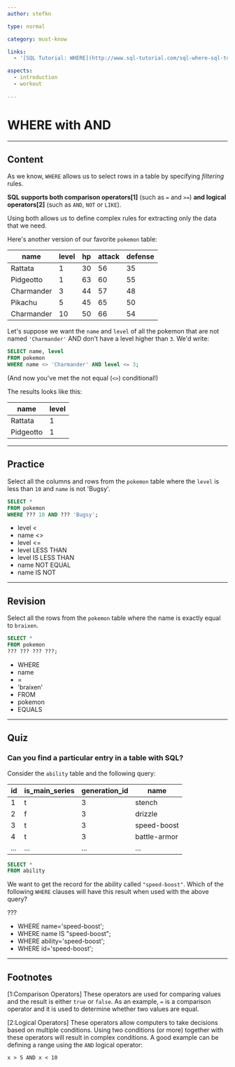 ```yaml
---
author: stefkn

type: normal

category: must-know

links:
  - '[SQL Tutorial: WHERE](http://www.sql-tutorial.com/sql-where-sql-tutorial/){website}'

aspects:
  - introduction
  - workout
  
---
```


# WHERE with AND

---
## Content

As we know, `WHERE` allows us to select rows in a table by specifying *filtering* rules. 

**SQL supports both comparison operators[1]** (such as `=` and `>=`) **and logical operators[2]** (such as `AND`, `NOT` or `LIKE`). 

Using both allows us to define complex rules for extracting only the data that we need.

Here's another version of our favorite `pokemon` table:

| name       | level | hp | attack | defense |
|------------|-------|----|--------|---------|
| Rattata    | 1     | 30 | 56     | 35      |
| Pidgeotto  | 1     | 63 | 60     | 55      |
| Charmander | 3     | 44 | 57     | 48      |
| Pikachu    | 5     | 45 | 65     | 50      |
| Charmander | 10    | 50 | 66     | 54      |

Let's suppose we want the `name` and `level` of all the pokemon that are not named `'Charmander'` AND don't have a level higher than `3`. We'd write:

```sql
SELECT name, level
FROM pokemon
WHERE name <> 'Charmander' AND level <= 3;
```

(And now you've met the not equal (`<>`) conditional!)

The results looks like this:

| name      | level |
|-----------|-------|
| Rattata   | 1     |
| Pidgeotto | 1     |

---
## Practice

Select all the columns and rows from the `pokemon` table where the `level` is less than `10` and `name` is not 'Bugsy'.

```sql
SELECT * 
FROM pokemon
WHERE ??? 10 AND ??? 'Bugsy';
```


* level <
* name <> 
* level <=
* level LESS THAN
* level IS LESS THAN
* name NOT EQUAL
* name IS NOT

---
## Revision

Select all the rows from the `pokemon` table where the name is exactly equal to `braixen`.

```sql
SELECT * 
FROM pokemon
??? ??? ??? ???;
```

* WHERE
* name
* =
* 'braixen'
* FROM
* pokemon
* EQUALS

---
## Quiz 
### Can you find a particular entry in a table with SQL?

Consider the `ability` table and the following query:

| id  | is_main_series | generation_id | name         |
|-----|----------------|---------------|--------------|
| 1   | t              | 3             | stench       |
| 2   | f              | 3             | drizzle      |
| 3   | t              | 3             | speed-boost  |
| 4   | t              | 3             | battle-armor |
| ... | ...            | ...           | ...          |

```sql
SELECT *
FROM ability
```
We want to get the record for the ability called `"speed-boost"`. Which of the following `WHERE` clauses will
have this result when used with the above query?

???

* WHERE name='speed-boost';
* WHERE name IS "speed-boost";
* WHERE ability='speed-boost';
* WHERE id='speed-boost';

---
## Footnotes

[1:Comparison Operators]
These operators are used for comparing values and the result is either `true` or `false`. As an example, `=` is a comparison operator and it is used to determine whether two values are equal.

[2:Logical Operators]
These operators allow computers to take decisions based on multiple conditions. Using two conditions (or more) together with these operators will result in complex conditions. A good example can be defining a range using the `AND` logical operator:

```
x > 5 AND x < 10
```
